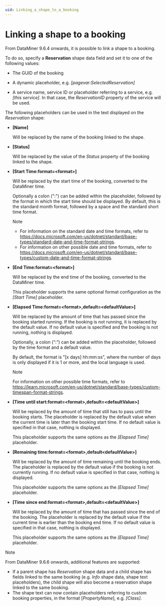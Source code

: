 ```yaml
---
uid: Linking_a_shape_to_a_booking
---
```


# Linking a shape to a booking

From DataMiner 9.6.4 onwards, it is possible to link a shape to a booking.

To do so, specify a **Reservation** shape data field and set it to one of the following values:

- The GUID of the booking

- A dynamic placeholder, e.g. *\[pagevar:SelectedReservation\]*

- A service name, service ID or placeholder referring to a service, e.g. *\[this service\]*. In that case, the *ReservationID* property of the service will be used.

The following placeholders can be used in the text displayed on the *Reservation* shape:

- **\[Name\]**

  Will be replaced by the name of the booking linked to the shape.

- **\[Status\]**

  Will be replaced by the value of the *Status* property of the booking linked to the shape.

- **\[Start Time:format=\<format>\]**

  Will be replaced by the start time of the booking, converted to the DataMiner time.

  Optionally a colon (":") can be added within the placeholder, followed by the format in which the start time should be displayed. By default, this is the standard month format, followed by a space and the standard short time format.

  > [!NOTE]
  >
  > - For information on the standard date and time formats, refer to <https://docs.microsoft.com/en-us/dotnet/standard/base-types/standard-date-and-time-format-strings>.
  > - For information on other possible date and time formats, refer to <https://docs.microsoft.com/en-us/dotnet/standard/base-types/custom-date-and-time-format-strings>.

- **\[End Time:format=\<format>\]**

  Will be replaced by the end time of the booking, converted to the DataMiner time.

  This placeholder supports the same optional format configuration as the *\[Start Time\]* placeholder.

- **\[Elapsed Time:format=\<format>,default=\<defaultValue>\]**

  Will be replaced by the amount of time that has passed since the booking started running. If the booking is not running, it is replaced by the default value. If no default value is specified and the booking is not running, nothing is displayed.

  Optionally, a colon (“:”) can be added within the placeholder, followed by the time format and a default value.

  By default, the format is "\[x days\] hh:mm:ss", where the number of days is only displayed if it is 1 or more, and the local language is used.

  > [!NOTE]
  > For information on other possible time formats, refer to <https://learn.microsoft.com/en-us/dotnet/standard/base-types/custom-timespan-format-strings>.

- **\[Time until start:format=\<format>,default=\<defaultValue>\]**

  Will be replaced by the amount of time that still has to pass until the booking starts. The placeholder is replaced by the default value when the current time is later than the booking start time. If no default value is specified in that case, nothing is displayed.

  This placeholder supports the same options as the *\[Elapsed Time\]* placeholder.

- **\[Remaining time:format=\<format>,default\<defaultValue>\]**

  Will be replaced by the amount of time remaining until the booking ends. The placeholder is replaced by the default value if the booking is not currently running. If no default value is specified in that case, nothing is displayed.

  This placeholder supports the same options as the *\[Elapsed Time\]* placeholder.

- **\[Time since end:format=\<format>,default=\<defaultValue>\]**

  Will be replaced by the amount of time that has passed since the end of the booking. The placeholder is replaced by the default value if the current time is earlier than the booking end time. If no default value is specified in that case, nothing is displayed.

  This placeholder supports the same options as the *\[Elapsed Time\]* placeholder.

> [!NOTE]
> From DataMiner 9.6.6 onwards, additional features are supported:
>
> - If a parent shape has *Reservation* shape data and a child shape has fields linked to the same booking (e.g. *Info* shape data, shape text placeholders), the child shape will also become a reservation shape linked to the same booking.
> - The shape text can now contain placeholders referring to custom booking properties, in the format \[*PropertyName*\], e.g. *\[Class\]*.
